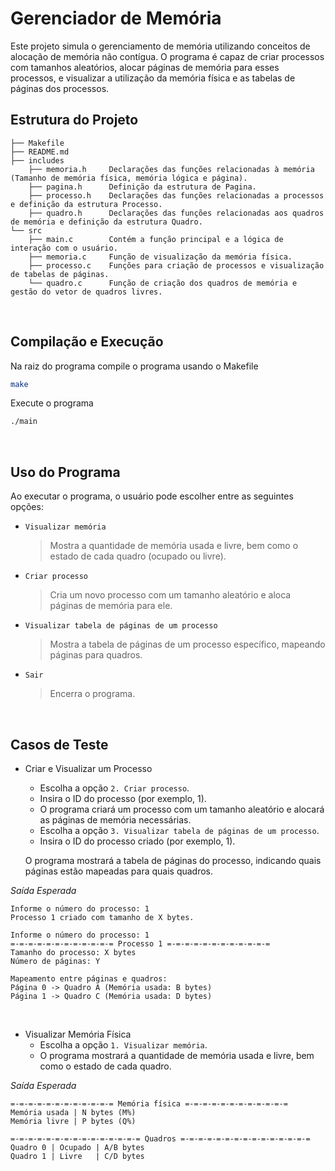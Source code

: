 # Gerenciador de Memória
Este projeto simula o gerenciamento de memória utilizando conceitos de alocação de memória não contígua. O programa é capaz de criar processos com tamanhos aleatórios, alocar páginas de memória para esses processos, e visualizar a utilização da memória física e as tabelas de páginas dos processos.
&nbsp; &nbsp; &nbsp;

## Estrutura do Projeto
```
├── Makefile
├── README.md
├── includes
    ├── memoria.h     Declarações das funções relacionadas à memória (Tamanho de memória física, memória lógica e página).
    ├── pagina.h      Definição da estrutura de Pagina.
    ├── processo.h    Declarações das funções relacionadas a processos e definição da estrutura Processo.
    ├── quadro.h      Declarações das funções relacionadas aos quadros de memória e definição da estrutura Quadro.
└── src
    ├── main.c        Contém a função principal e a lógica de interação com o usuário.
    ├── memoria.c     Função de visualização da memória física.
    ├── processo.c    Funções para criação de processos e visualização de tabelas de páginas.
    └── quadro.c      Função de criação dos quadros de memória e gestão do vetor de quadros livres.
```
&nbsp; &nbsp; &nbsp;

## Compilação e Execução

Na raiz do programa compile o programa usando o Makefile
```bash
make
```
Execute o programa
```bash
./main
```
&nbsp; &nbsp; &nbsp;

## Uso do Programa
Ao executar o programa, o usuário pode escolher entre as seguintes opções:

- `Visualizar memória`
  > Mostra a quantidade de memória usada e livre, bem como o estado de cada quadro (ocupado ou livre).

- `Criar processo`
  > Cria um novo processo com um tamanho aleatório e aloca páginas de memória para ele.

- `Visualizar tabela de páginas de um processo`
  > Mostra a tabela de páginas de um processo específico, mapeando páginas para quadros.

- `Sair`
  > Encerra o programa.

&nbsp; &nbsp; &nbsp;

## Casos de Teste

- Criar e Visualizar um Processo
  - Escolha a opção `2. Criar processo`.
  - Insira o ID do processo (por exemplo, 1).
  - O programa criará um processo com um tamanho aleatório e alocará as páginas de memória necessárias.
  - Escolha a opção `3. Visualizar tabela de páginas de um processo`.
  - Insira o ID do processo criado (por exemplo, 1).

  O programa mostrará a tabela de páginas do processo, indicando quais páginas estão mapeadas para quais quadros.


_Saída Esperada_
```
Informe o número do processo: 1
Processo 1 criado com tamanho de X bytes.

Informe o número do processo: 1
=-=-=-=-=-=-=-=-=-=-=-= Processo 1 =-=-=-=-=-=-=-=-=-=-=-=
Tamanho do processo: X bytes
Número de páginas: Y

Mapeamento entre páginas e quadros:
Página 0 -> Quadro A (Memória usada: B bytes)
Página 1 -> Quadro C (Memória usada: D bytes)
```
&nbsp; &nbsp; &nbsp;

- Visualizar Memória Física
  - Escolha a opção `1. Visualizar memória`.
  - O programa mostrará a quantidade de memória usada e livre, bem como o estado de cada quadro.

_Saída Esperada_
```
=-=-=-=-=-=-=-=-=-=-=-= Memória física =-=-=-=-=-=-=-=-=-=-=-=
Memória usada | N bytes (M%)
Memória livre | P bytes (Q%)

=-=-=-=-=-=-=-=-=-=-=-=-=-=-= Quadros =-=-=-=-=-=-=-=-=-=-=-=-=-=-=
Quadro 0 | Ocupado | A/B bytes
Quadro 1 | Livre   | C/D bytes
```
&nbsp; &nbsp; &nbsp;
